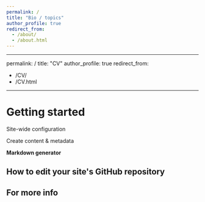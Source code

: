 ```yaml
---
permalink: /
title: "Bio / topics"
author_profile: true
redirect_from: 
  - /about/
  - /about.html
---
```


---
permalink: /
title: "CV"
author_profile: true
redirect_from: 
  - /CV/
  - /CV.html
---


Getting started
======


Site-wide configuration

Create content & metadata

**Markdown generator**


How to edit your site's GitHub repository
------


For more info
------

